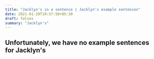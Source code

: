 ```yaml
---
title: "Jacklyn's in a sentence | Jacklyn's example sentences"
date: 2021-01-20T19:57:50+05:30
draft: falses
summary: "Jacklyn's"
---
```

## Unfortunately, we have no example sentences for Jacklyn's                 
